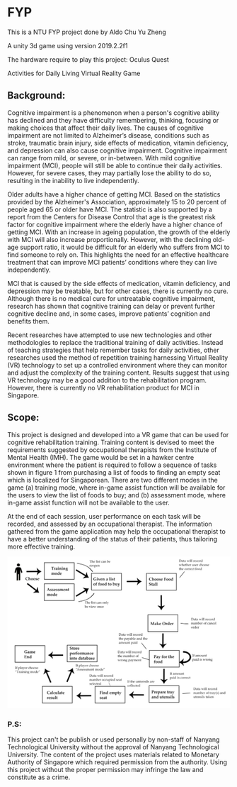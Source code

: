 # FYP

This is a NTU FYP project done by Aldo Chu Yu Zheng

A unity 3d game using version 2019.2.2f1

The hardware require to play this project: Oculus Quest


Activities for Daily Living Virtual Reality Game

<h2>Background:</h2>

Cognitive impairment is a phenomenon when a person's cognitive ability has declined and they have difficulty remembering, thinking, focusing or making choices that affect their daily lives. The causes of cognitive impairment are not limited to Alzheimer’s disease, conditions such as stroke, traumatic brain injury, side effects of medication, vitamin deficiency, and depression can also cause cognitive impairment. Cognitive impairment can range from mild, or severe, or in-between. With mild cognitive impairment (MCI), people will still be able to continue their daily activities. However, for severe cases, they may partially lose the ability to do so, resulting in the inability to live independently. 

Older adults have a higher chance of getting MCI. Based on the statistics provided by the Alzheimer's Association, approximately 15 to 20 percent of people aged 65 or older have MCI. The statistic is also supported by a report from the Centers for Disease Control that age is the greatest risk factor for cognitive impairment where the elderly have a higher chance of getting MCI. With an increase in ageing population, the growth of the elderly with MCI will also increase proportionally. However, with the declining old-age support ratio, it would be difficult for an elderly who suffers from MCI to find someone to rely on. This highlights the need for an effective healthcare treatment that can improve MCI patients’ conditions where they can live independently. 

MCI that is caused by the side effects of medication, vitamin deficiency, and depression may be treatable, but for other cases, there is currently no cure. Although there is no medical cure for untreatable cognitive impairment, research has shown that cognitive training can delay or prevent further cognitive decline and, in some cases, improve patients’ cognition and benefits them.

Recent researches have attempted to use new technologies and other methodologies to replace the traditional training of daily activities. Instead of teaching strategies that help remember tasks for daily activities, other researches used the method of repetition training harnessing Virtual Reality (VR) technology to set up a controlled environment where they can monitor and adjust the complexity of the training content. Results suggest that using VR technology may be a good addition to the rehabilitation program. However, there is currently no VR rehabilitation product for MCI in Singapore.

<h2>Scope:</h2>

This project is designed and developed into a VR game that can be used for cognitive rehabilitation training. Training content is devised to meet the requirements suggested by occupational therapists from the Institute of Mental Health (IMH). The game would be set in a hawker centre environment where the patient is required to follow a sequence of tasks shown in figure 1 from purchasing a list of foods to finding an empty seat which is localized for Singaporean. There are two different modes in the game (a) training mode, where in-game assist function will be available for the users to view the list of foods to buy; and (b) assessment mode, where in-game assist function will not be available to the user. 

At the end of each session, user performance on each task will be recorded, and assessed by an occupational therapist. The information gathered from the game application may help the occupational therapist to have a better understanding of the status of their patients, thus tailoring more effective training. 

![](fyp-graph2.jpg)

<h3>P.S:</h3>

This project can't be publish or used personally by non-staff of Nanyang Technological University without the approval of Nanyang Technological University. The content of the project uses materials related to Monetary Authority of Singapore which required permission from the authority. Using this project without the proper permission may infringe the law and constitute as a crime.   

